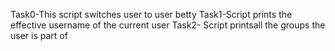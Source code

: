 Task0-This script switches user to user betty
Task1-Script prints the effective username of the current user
Task2- Script printsall the groups the user is part of

